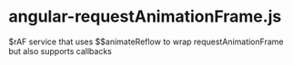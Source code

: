 angular-requestAnimationFrame.js
================================

$rAF service that uses $$animateReflow to wrap requestAnimationFrame but also supports callbacks
